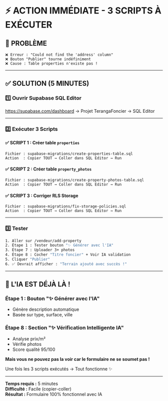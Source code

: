 # ⚡ ACTION IMMÉDIATE - 3 SCRIPTS À EXÉCUTER

## 🚨 PROBLÈME

```
❌ Erreur : "Could not find the 'address' column"
❌ Bouton "Publier" tourne indéfiniment
❌ Cause : Table properties n'existe pas !
```

---

## ✅ SOLUTION (5 MINUTES)

### 1️⃣ Ouvrir Supabase SQL Editor

https://supabase.com/dashboard → Projet TerangaFoncier → SQL Editor

---

### 2️⃣ Exécuter 3 Scripts

#### ✅ SCRIPT 1 : Créer table `properties`
```
Fichier : supabase-migrations/create-properties-table.sql
Action  : Copier TOUT → Coller dans SQL Editor → Run
```

#### ✅ SCRIPT 2 : Créer table `property_photos`
```
Fichier : supabase-migrations/create-property-photos-table.sql
Action  : Copier TOUT → Coller dans SQL Editor → Run
```

#### ✅ SCRIPT 3 : Corriger RLS Storage
```
Fichier : supabase-migrations/fix-storage-policies.sql
Action  : Copier TOUT → Coller dans SQL Editor → Run
```

---

### 3️⃣ Tester

```bash
1. Aller sur /vendeur/add-property
2. Étape 1 : Tester bouton "✨ Générer avec l'IA"
3. Étape 7 : Uploader 3+ photos
4. Étape 8 : Cocher "Titre foncier" + Voir IA validation
5. Cliquer "Publier"
6. ✅ Devrait afficher : "Terrain ajouté avec succès !"
```

---

## 🎯 L'IA EST DÉJÀ LÀ !

### Étape 1 : Bouton "✨ Générer avec l'IA"
- Génère description automatique
- Basée sur type, surface, ville

### Étape 8 : Section "✨ Vérification Intelligente IA"
- Analyse prix/m²
- Vérifie photos
- Score qualité 95/100

**Mais vous ne pouvez pas la voir car le formulaire ne se soumet pas !**

Une fois les 3 scripts exécutés → Tout fonctionne ✨

---

**Temps requis :** 5 minutes  
**Difficulté :** Facile (copier-coller)  
**Résultat :** Formulaire 100% fonctionnel avec IA

